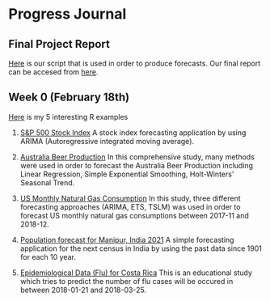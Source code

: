 # Progress Journal

## Final Project Report
[Here](Scripts.R) is our script that is used in order to produce forecasts.
Our final report can be accesed from [here](IE-360-Project-Report.html).

## Week 0 (February 18th)

[Here](files/interesting_examples.html) is my 5 interesting R examples

1. [S&P 500 Stock Index](https://blogs.oracle.com/datascience/performing-a-time-series-analysis-on-the-sandp-500-stock-index)
A stock index forecasting application by using ARIMA (Autoregressive integrated moving average). 

2. [Australia Beer Production](https://www.rpubs.com/edwardtsai/timeseriesanalysis)
In this comprehensive study, many methods were used in order to forecast the Australia Beer Production including Linear Regression, Simple Exponential Smoothing, Holt-Winters’ Seasonal Trend. 

3. [US Monthly Natural Gas Consumption](https://rpubs.com/ramkrisp/TSstudioDemo)
In this study, three different forecasting approaches (ARIMA, ETS, TSLM) was used in order to forecast US monthly natural gas consumptions between 2017-11 and 2018-12.

4. [Population forecast for Manipur, India 2021](https://rpubs.com/Loy/ts-populationforecast)
A simple forecasting application for the next census in India by using the past data since 1901 for each 10 year. 

5. [Epidemiological Data (Flu) for Costa Rica](https://rpubs.com/ashvenkat/flu_timeseries)
This is an educational study which tries to predict the number of flu cases will be occured in between 2018-01-21 and 2018-03-25.

